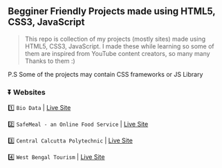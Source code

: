 ## Begginer Friendly Projects made using HTML5, CSS3, JavaScript

> This repo is collection of my projects (mostly sites) made using HTML5, CSS3, JavaScript. I made these while learning so some of them are inspired from YouTube content creators, so many many Thanks to them :) 

P.S Some of the projects may contain CSS frameworks or JS Library 

### ⏬ Websites

1️⃣ ```Bio Data``` | [Live Site](https://thatsuman.github.io/web-dev-projects/Biodata/biodata.html)

2️⃣ ```SafeMeal - an Online Food Service``` | [Live Site](https://thatsuman.github.io/web-dev-projects/SafeMeal/index.html)

3️⃣ ```Central Calcutta Polytechnic``` | [Live Site](https://ccpsite.pages.dev/)

4️⃣ ```West Bengal Tourism``` | [Live Site](https://wbtourism-suman.pages.dev/)
